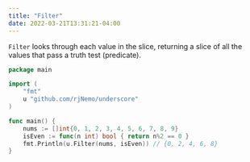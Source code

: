 ```yaml
---
title: "Filter"
date: 2022-03-21T13:31:21-04:00
---
```


`Filter` looks through each value in the slice, returning a slice of all the values that pass a truth test (predicate).

```go
package main

import (
	"fmt"
	u "github.com/rjNemo/underscore"
)

func main() {
	nums := []int{0, 1, 2, 3, 4, 5, 6, 7, 8, 9}
	isEven := func(n int) bool { return n%2 == 0 }
	fmt.Println(u.Filter(nums, isEven)) // {0, 2, 4, 6, 8}
}
```
